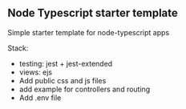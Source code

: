 ## Node Typescript starter template

Simple starter template for node-typescript apps

Stack:
- testing: jest + jest-extended
- views: ejs
- Add public css and js files
- add example for controllers and routing
- Add .env file